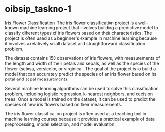 # oibsip_taskno-1
Iris Flower Classification. 
The iris flower classification project is a well-known machine learning project that involves building a predictive model to classify different types of iris flowers based on their characteristics. The project is often used as a beginner's example in machine learning because it involves a relatively small dataset and straightforward classification problem. 

The dataset contains 150 observations of iris flowers, with measurements of the length and width of their petals and sepals, as well as the species of the flower (setosa, versicolor, or virginica). The goal of the project is to build a model that can accurately predict the species of an iris flower based on its petal and sepal measurements.

Several machine learning algorithms can be used to solve this classification problem, including logistic regression, k-nearest neighbors, and decision trees. Once a model is trained on the dataset, it can be used to predict the species of new iris flowers based on their measurements.

The iris flower classification project is often used as a teaching tool in machine learning courses because it provides a practical example of data preprocessing, model selection, and model evaluation.
